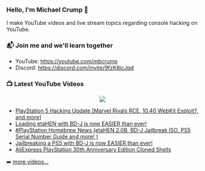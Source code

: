 ### Hello, I'm Michael Crump 👋

I make YouTube videos and live stream topics regarding console hacking on YouTube. 

### 📬 Join me and we'll learn together

- YouTube: https://youtube.com/mbcrump
- Discord: https://discord.com/invite/9fzK8jcJpd

### 📺 Latest YouTube Videos

<div align="center">

[<img src="https://img.shields.io/badge/-Subscribe-red?style=for-the-badge&logo=youtube&logoColor=white"/>](https://www.youtube.com/c/mbcrump?sub_confirmation=1)

</div>

<!-- YOUTUBE:START -->
- [PlayStation 5 Hacking Update [Marvel Rivals RCE, 10.40 WebKit Exploit?, and more]](https://www.youtube.com/watch?v=WdGAG7F38Vw)
- [Loading etaHEN with BD-J is now EASIER than ever!](https://www.youtube.com/watch?v=eC55xaIuUgA)
- [#PlayStation Homebrew News &lpar;etaHEN 2.0B, BD-J Jailbreak ISO, PS5 Serial Number Guide and more! &rpar;](https://www.youtube.com/watch?v=HLWf2OBxiSk)
- [Jailbreaking a PS5 with BD-J is now EASIER than ever!](https://www.youtube.com/watch?v=VisXKOj2Ogw)
- [AliExpress PlayStation 30th Anniversary Edition Cloned Shells](https://www.youtube.com/watch?v=Apz-FPFgbmg)
<!-- YOUTUBE:END -->

➡️ [more videos...](https://youtube.com/mbcrump)

